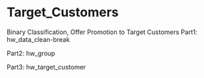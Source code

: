 # Target_Customers
Binary Classification, Offer Promotion to Target Customers 
Part1: hw_data_clean-break

Part2: hw_group

Part3: hw_target_customer 
